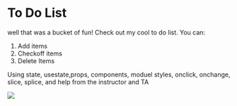 # To Do List 

well that was a bucket of fun! Check out my cool to do list. You can:
  1. Add items
  2. Checkoff items
  3. Delete Items

Using state, usestate,props, components, moduel styles, onclick, onchange, slice, splice, and help from the instructor and TA

![](https://github.com/lisabroadhead/MERN/blob/main/react/to-do/Screen%20Shot%202022-03-14%20at%202.18.13%20PM.png)
